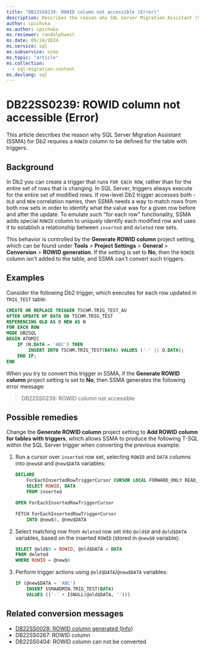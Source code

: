 ```yaml
---
title: "DB22SS0239: ROWID column not accessible (Error)"
description: Describes the reason why SQL Server Migration Assistant (SSMA) for Db2 requires a ROWID column to be defined.
author: cpichuka
ms.author: cpichuka
ms.reviewer: randolphwest
ms.date: 09/24/2024
ms.service: sql
ms.subservice: ssma
ms.topic: "article"
ms.collection:
  - sql-migration-content
ms.devlang: sql
---
```


# DB22SS0239: ROWID column not accessible (Error)

This article describes the reason why SQL Server Migration Assistant (SSMA) for Db2 requires a `ROWID` column to be defined for the table with triggers.

## Background

In Db2 you can create a trigger that runs `FOR EACH ROW`, rather than for the entire set of rows that is changing. In SQL Server, triggers always execute for the entire set of modified rows. If row-level Db2 trigger accesses both - `OLD` and `NEW` correlation names, then SSMA needs a way to match rows from both row sets in order to identify what the value was for a given row before and after the update. To emulate such "for each row" functionality, SSMA adds special `ROWID` column to uniquely identify each modified row and uses it to establish a relationship between `inserted` and `deleted` row sets.

This behavior is controlled by the **Generate ROWID column** project setting, which can be found under **Tools** > **Project Settings** > **General** > **Conversion** > **ROWID generation**. If the setting is set to **No**, then the `ROWID` column isn't added to the table, and SSMA can't convert such triggers.

## Examples

Consider the following Db2 trigger, which executes for each row updated in `TRIG_TEST` table:

```sql
CREATE OR REPLACE TRIGGER TSCHM.TRIG_TEST_AU
AFTER UPDATE OF DATA ON TSCHM.TRIG_TEST
REFERENCING OLD AS O NEW AS N
FOR EACH ROW
MODE DB2SQL
BEGIN ATOMIC
    IF (N.DATA = 'ABC') THEN
        INSERT INTO TSCHM.TRIG_TEST(DATA) VALUES ('-' || O.DATA);
    END IF;
END
```

When you try to convert this trigger in SSMA, if the **Generate ROWID column** project setting is set to **No**, then SSMA generates the following error message:

> DB22SS0239: ROWID column not accessible

## Possible remedies

Change the **Generate ROWID column** project setting to **Add ROWID column for tables with triggers**, which allows SSMA to produce the following T-SQL within the SQL Server trigger when converting the previous example:

1) Run a cursor over `inserted` row set, selecting `ROWID` and `DATA` columns into `@new$0` and `@new$DATA` variables:

    ```sql
    DECLARE
        ForEachInsertedRowTriggerCursor CURSOR LOCAL FORWARD_ONLY READ_ONLY FOR
        SELECT ROWID, DATA
        FROM inserted

    OPEN ForEachInsertedRowTriggerCursor

    FETCH ForEachInsertedRowTriggerCursor
        INTO @new$0, @new$DATA
    ```

2) Select matching row from `deleted` row set into `@old$0` and `@old$DATA` variables, based on the inserted `ROWID` (stored in `@new$0` variable):

    ```sql
    SELECT @old$0 = ROWID, @old$DATA = DATA
    FROM deleted
    WHERE ROWID = @new$0
    ```

3) Perform trigger actions using `@old$DATA`/`@new$DATA` variables:

    ```sql
    IF (@new$DATA = 'ABC')
        INSERT SSMAADMIN.TRIG_TEST(DATA)
        VALUES (('-' + ISNULL(@old$DATA, '')))
    ```

## Related conversion messages

- [DB22SS0028: ROWID column generated (Info)](db22ss0028.md)
- DB22SS0267: ROWID column
- DB22SS0404: ROWID column can not be converted

